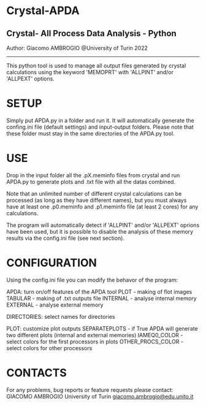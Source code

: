 # Crystal-APDA
Crystal- All Process Data Analysis - Python
------------------------------------------------------------------------
Author: Giacomo AMBROGIO
        @University of Turin
        2022
________________________________________________________________________
This python tool is used to manage all output files generated by crystal
calculations using the keyword 'MEMOPRT' with 'ALLPINT' and/or 'ALLPEXT'
options.


#   SETUP
Simply put APDA.py in a folder and run it.
It will automatically generate the confing.ini file (default settings)
and input-output folders. Please note that these folder must stay in the
same directories of the APDA.py tool.


#   USE
Drop in the input folder all the .pX.meminfo files from crystal and run
APDA.py to generate plots and .txt file with all the datas combined.

Note that an unlimited number of different crystal calculations can be
processed (as long as they have different names), but you must always
have at least one .p0.meminfo and .p1.meminfo file (at least 2 cores)
for any calculations.

The program will automatically detect if 'ALLPINT' and/or 'ALLPEXT'
oprions have been used, but it is possible to disable the analysis of
these memory results via the config.ini file (see next section).


#   CONFIGURATION
Using the config.ini file you can modify the behavor of the program:

APDA: turn on/off features of the APDA tool
    PLOT     - making of flot images
    TABULAR  - making of .txt outputs file
    INTERNAL - analyse internal memory
    EXTERNAL - analyse external memory
    
DIRECTORIES: select names for directories

PLOT: customize plot outputs
    SEPARATEPLOTS     - if True APDA will generate two different plots
                        (internal and external memories)
    IAMEQ0_COLOR      - select colors for the first processors in plots
    OTHER_PROCS_COLOR - select colors for other processors




#   CONTACTS
For any problems, bug reports or feature requests please contact:
   GIACOMO AMBROGIO
   University of Turin
   giacomo.ambrogio@edu.unito.it
